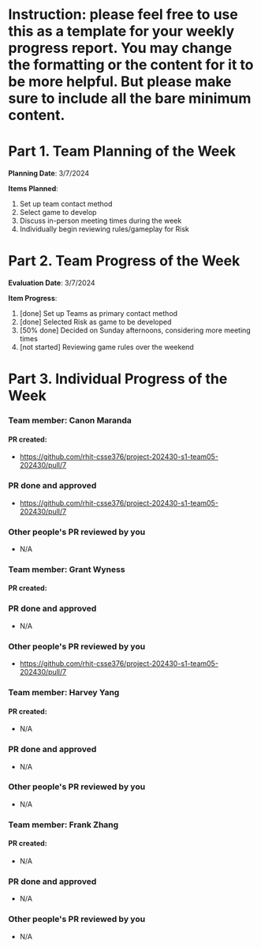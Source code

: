 # Instruction: please feel free to use this as a template for your weekly progress report. You may change the formatting or the content for it to be more helpful. But please make sure to include all the bare minimum content.

# Part 1. Team Planning of the Week
**Planning Date**: 3/7/2024

**Items Planned**:
1. Set up team contact method
2. Select game to develop
3. Discuss in-person meeting times during the week
4. Individually begin reviewing rules/gameplay for Risk

# Part 2. Team Progress of the Week
**Evaluation Date**: 3/7/2024

**Item Progress**:
1. [done] Set up Teams as primary contact method
2. [done] Selected Risk as game to be developed
3. [50% done] Decided on Sunday afternoons, considering more meeting times
4. [not started] Reviewing game rules over the weekend

# Part 3. Individual Progress of the Week
### Team member: Canon Maranda
#### PR created:
- https://github.com/rhit-csse376/project-202430-s1-team05-202430/pull/7

### PR done and approved
- https://github.com/rhit-csse376/project-202430-s1-team05-202430/pull/7

### Other people's PR reviewed by you
- N/A

### Team member: Grant Wyness
#### PR created:

### PR done and approved
- N/A

### Other people's PR reviewed by you
- https://github.com/rhit-csse376/project-202430-s1-team05-202430/pull/7

### Team member: Harvey Yang
#### PR created:
- N/A

### PR done and approved
- N/A

### Other people's PR reviewed by you
- N/A

### Team member: Frank Zhang
#### PR created:
- N/A

### PR done and approved
- N/A

### Other people's PR reviewed by you
- N/A
